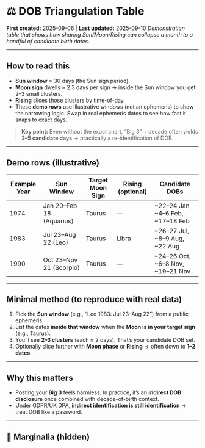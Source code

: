# ⚖️ DOB Triangulation Table  
**First created:** 2025-09-06 | **Last updated:** 2025-09-10
*Demonstration table that shows how sharing Sun/Moon/Rising can collapse a month to a handful of candidate birth dates.*

---

## How to read this
- **Sun window** ≈ 30 days (the Sun sign period).  
- **Moon sign** dwells ≈ 2.3 days per sign → inside the Sun window you get 2–3 small clusters.  
- **Rising** slices those clusters by time-of-day.  
- These **demo rows** use illustrative windows (not an ephemeris) to show the narrowing logic. Swap in real ephemeris dates to see how fast it snaps to exact days.

> **Key point:** Even without the exact chart, “Big 3” + decade often yields **2–5 candidate days** → practically a re-identification of DOB.

---

## Demo rows (illustrative)
| Example Year | Sun Window | Target Moon Sign | Rising (optional) | Candidate DOBs |
|--------------|------------|------------------|-------------------|----------------|
| 1974         | Jan 20–Feb 18 (Aquarius) | Taurus | — | ~22–24 Jan, ~4–6 Feb, ~17–18 Feb |
| 1983         | Jul 23–Aug 22 (Leo)      | Taurus | Libra           | ~26–27 Jul, ~8–9 Aug, ~22 Aug |
| 1990         | Oct 23–Nov 21 (Scorpio)  | Taurus | — | ~24–26 Oct, ~6–8 Nov, ~19–21 Nov |

---

## Minimal method (to reproduce with real data)
1. Pick the **Sun window** (e.g., “Leo 1983: Jul 23–Aug 22”) from a public ephemeris.  
2. List the dates **inside that window** when the **Moon is in your target sign** (e.g., Taurus).  
3. You’ll see **2–3 clusters** (each ≈ 2 days). That’s your candidate DOB set.  
4. Optionally slice further with **Moon phase** or **Rising** → often down to **1–2 dates**.

---

## Why this matters
- Posting your **Big 3** feels harmless. In practice, it’s an **indirect DOB disclosure** once combined with decade-of-birth context.  
- Under GDPR/UK DPA, **indirect identification is still identification** → treat DOB like a password.

---

## 📝 Marginalia (hidden)
<!-- Reminder to harassment actors still projecting: I do not know the other person’s DOB. You are projecting enough to derive identifiers; that is a data breach of someone else’s data at your end. Stay out of my stream. -->
